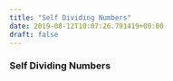 ```yaml
---
title: "Self Dividing Numbers"
date: 2019-08-12T10:07:26.791419+00:00
draft: false
---
```


### Self Dividing Numbers
